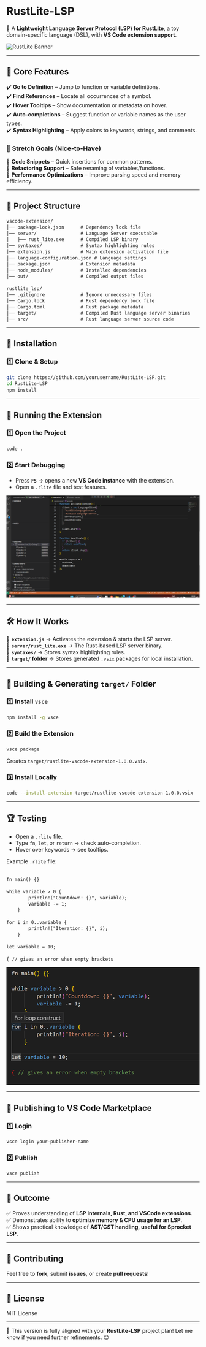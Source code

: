 # **RustLite-LSP**  
🚀 A **Lightweight Language Server Protocol (LSP) for RustLite**, a toy domain-specific language (DSL), with **VS Code extension support**.

![RustLite Banner](./assets/banner.png)

---

## 📌 **Core Features**
✔️ **Go to Definition** – Jump to function or variable definitions.  
✔️ **Find References** – Locate all occurrences of a symbol.  
✔️ **Hover Tooltips** – Show documentation or metadata on hover.  
✔️ **Auto-completions** – Suggest function or variable names as the user types.  
✔️ **Syntax Highlighting** – Apply colors to keywords, strings, and comments.  

### 🌟 **Stretch Goals (Nice-to-Have)**
🔹 **Code Snippets** – Quick insertions for common patterns.  
🔹 **Refactoring Support** – Safe renaming of variables/functions.  
🔹 **Performance Optimizations** – Improve parsing speed and memory efficiency.  

---

## 📂 **Project Structure**
```
vscode-extension/
│── package-lock.json      # Dependency lock file
│── server/                # Language Server executable
│   ├── rust_lite.exe      # Compiled LSP binary
│── syntaxes/              # Syntax highlighting rules
│── extension.js           # Main extension activation file
│── language-configuration.json # Language settings
│── package.json           # Extension metadata
│── node_modules/          # Installed dependencies
│── out/                   # Compiled output files

rustlite_lsp/
│── .gitignore             # Ignore unnecessary files
│── Cargo.lock             # Rust dependency lock file
│── Cargo.toml             # Rust package metadata
│── target/                # Compiled Rust language server binaries
│── src/                   # Rust language server source code
```

---

## 🔧 **Installation**
### **1️⃣ Clone & Setup**
```sh
git clone https://github.com/yourusername/RustLite-LSP.git
cd RustLite-LSP
npm install
```

---

## 🚀 **Running the Extension**
### **1️⃣ Open the Project**
```sh
code .
```
### **2️⃣ Start Debugging**
- Press **`F5`** → opens a new **VS Code instance** with the extension.
- Open a `.rlite` file and test features.

![Debugging](./assets/debugging.png)

---

## 🛠 **How It Works**
🔹 **`extension.js`** → Activates the extension & starts the LSP server.  
🔹 **`server/rust_lite.exe`** → The Rust-based LSP server binary.  
🔹 **`syntaxes/`** → Stores syntax highlighting rules.  
🔹 **`target/` folder** → Stores generated `.vsix` packages for local installation.  

---

## 🎯 **Building & Generating `target/` Folder**
### **1️⃣ Install `vsce`**
```sh
npm install -g vsce
```
### **2️⃣ Build the Extension**
```sh
vsce package
```
Creates `target/rustlite-vscode-extension-1.0.0.vsix`.

### **3️⃣ Install Locally**
```sh
code --install-extension target/rustlite-vscode-extension-1.0.0.vsix
```

---

## 🏆 **Testing**
- Open a `.rlite` file.  
- Type `fn`, `let`, or `return` → check auto-completion.  
- Hover over keywords → see tooltips.  

Example `.rlite` file:
```rlite

fn main() {}

while variable > 0 {
        println!("Countdown: {}", variable);
        variable -= 1;
    }

for i in 0..variable {
        println!("Iteration: {}", i);
    }

let variable = 10;

{ // gives an error when empty brackets
```
![Syntax Highlighting](./assets/syntax.png)

---

## 📢 **Publishing to VS Code Marketplace**
### **1️⃣ Login**
```sh
vsce login your-publisher-name
```
### **2️⃣ Publish**
```sh
vsce publish
```

---

## 🎯 **Outcome**
✅ Proves understanding of **LSP internals, Rust, and VSCode extensions**.  
✅ Demonstrates ability to **optimize memory & CPU usage for an LSP**.  
✅ Shows practical knowledge of **AST/CST handling, useful for Sprocket LSP**.  

---

## 🤝 **Contributing**
Feel free to **fork**, submit **issues**, or create **pull requests**!

---

## 📜 **License**
MIT License  

---

🚀 This version is fully aligned with your **RustLite-LSP** project plan! Let me know if you need further refinements. 😊

